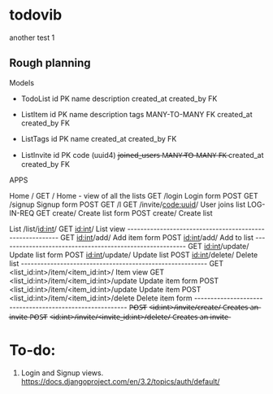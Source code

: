 # todovib
another test 1

##  Rough planning

Models
 - TodoList
        id PK
        name
        description
        created_at
        created_by FK

 - ListItem
        id PK
        name
        description
        tags MANY-TO-MANY FK
        created_at
        created_by FK

 - ListTags
        id PK
        name
        created_at
        created_by FK

 - ListInvite
        id PK
        code (uuid4)
        j̶o̶i̶n̶e̶d̶_̶u̶s̶e̶r̶s̶ M̶A̶N̶Y̶-̶T̶O̶-̶M̶A̶N̶Y̶ F̶K̶
        created_at
        created_by FK



APPS

Home /
    GET /   Home - view of all the lists
    GET /login                     Login form
    POST
    GET /signup                    Signup form
    POST
    GET /l
    GET /invite/<code:uuid>/        User joins list        LOG-IN-REQ
    GET create/                            Create list form
    POST create/                           Create list

List /list/<id:int>/
    GET <id:int>/                          List view
    ---------------------------------------------------------
    GET <id:int>/add/                      Add item form
    POST <id:int>/add/                     Add to list
    ---------------------------------------------------------
    GET <id:int>/update/                   Update list form
    POST <id:int>/update/                  Update list
    POST <id:int>/delete/                  Delete list
    ---------------------------------------------------------
    GET <list_id:int>/item/<item_id:int>/         Item view
    GET <list_id:int>/item/<item_id:int>/update   Update item form
    POST <list_id:int>/item/<item_id:int>/update  Update item
    POST <list_id:int>/item/<item_id:int>/delete  Delete item form
    ---------------------------------------------------------
    P̶O̶S̶T̶ <̶i̶d̶:̶i̶n̶t̶>̶/̶i̶n̶v̶i̶t̶e̶/̶c̶r̶e̶a̶t̶e̶/̶           C̶r̶e̶a̶t̶e̶s̶ a̶n̶ i̶n̶v̶i̶t̶e̶
    P̶O̶S̶T̶ <̶i̶d̶:̶i̶n̶t̶>̶/̶i̶n̶v̶i̶t̶e̶/̶<̶i̶n̶v̶i̶t̶e̶_̶i̶d̶:̶i̶n̶t̶>̶/̶d̶e̶l̶e̶t̶e̶/̶           C̶r̶e̶a̶t̶e̶s̶ a̶n̶ i̶n̶v̶i̶t̶e̶


# To-do:
1. Login and Signup views. https://docs.djangoproject.com/en/3.2/topics/auth/default/